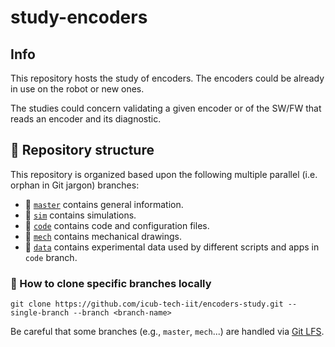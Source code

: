 study-encoders
===================
## Info
This repository hosts the study of encoders. The encoders could be already in use on the robot or new ones.

The studies could concern validating a given encoder or of the SW/FW that reads an encoder and its diagnostic.


## 🌿 Repository structure
This repository is organized based upon the following multiple parallel (i.e. orphan in Git jargon) branches:
- 🔘 [`master`](../../tree/master) contains general information.
- 🔘 [`sim`](../../tree/sim) contains simulations.
- 🔘 [`code`](../../tree/code) contains code and configuration files.
- 🔘 [`mech`](../../tree/mech) contains mechanical drawings.
- 🔘 [`data`](../../tree/data) contains experimental data used by different scripts and apps in `code` branch.

### 🔽 How to clone specific branches locally
```console
git clone https://github.com/icub-tech-iit/encoders-study.git --single-branch --branch <branch-name>
```

Be careful that some branches (e.g., `master`, `mech`...) are handled via [Git LFS](https://help.github.com/en/articles/installing-git-large-file-storage).
